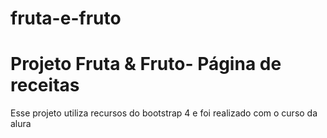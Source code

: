# fruta-e-fruto
<h1> Projeto Fruta & Fruto- Página de receitas </h1>
<p> Esse projeto utiliza recursos do bootstrap 4 e foi realizado com o curso da alura<p>
